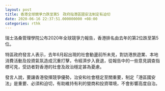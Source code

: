 ```yaml
---
layout: post
title: 香港全球競爭力跌至第5　政府指港區國安法制定有迫切
date: 2020-06-16 22:37:51.000000000 +08:00
categories: rthk
---
```


瑞士洛桑管理學院公布2020年全球競爭力報告，香港排名由去年的第2位跌至第5位。

特區政府發言人表示，去年6月起出現的社會動盪前所未見，對訪港旅遊業、本地消費活動及投資氣氛造成沉重打擊，令經濟步入衰退，從報告中的一些意見調查指標可見，受訪者對香港的社會及政治穩定甚為憂慮。

發言人說，要讓香港發揮競爭優勢，治安和社會穩定至關重要，制定「港區國安法」是重要、必須和迫切，有助維持有利的營商和投資環境，不會影響高度自治。
